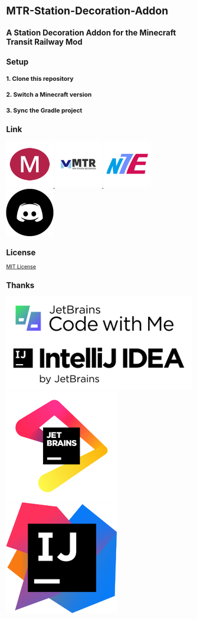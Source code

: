 # MTR-Station-Decoration-Addon

<h2>A Station Decoration Addon for the Minecraft Transit Railway Mod</h2>

## Setup

<h3>
   1. Clone this repository
</h3>
<h3>
   2. Switch a Minecraft version
</h3>
<h3>
   3. Sync the Gradle project
</h3>

## Link

<div id="source" class="image-t">
   <a href="https://modrinth.com/mod/minecraft-transit-railway">
      <img id="mtr" src="./image/logo.png" alt="Minecraft Transit Railway" width="128">
   </a>
   <a href="https://modrinth.com/mod/station-decoration">
      <img id="msd" src="./fabric/src/main/resources/icon.png" alt="MTR-Station-Decoration-Addon" width="128">
   </a>
   <a href="https://www.zbx1425.cn/nautilus/mtr-nte/">
      <img id="nte" src="./image/icon_nte.png" alt="Nemo's Transit Expansion" width="128">
   </a>
   <a href="https://discord.gg/PVZ2nfUaTW">
      <img id="mtr_discord" src="./image/discord.png" alt="MTR Discord" width="128">
   </a>
</div>

## License

[MIT License](https://raw.githubusercontent.com/AIDA64S/MTR-Station-Decoration-Addon/master/LICENSE)

## Thanks

<div id="jb_b" class="image-h">
   <a href="https://www.jetbrains.com/code-with-me/">
      <img id="code-with-me" src="./image/CodeWithMe.png" alt="Code With Me" width="1000">
   </a>
   <a href="https://www.jetbrains.com/idea/">
      <img id="idea" src="./image/IntelliJ_IDEA.png" alt="Intellij IDEA" width="1000">
   </a>
</div>
<div id="jb_t" class="image-container">
   <a href="https://www.jetbrains.com" >
      <img id="jb_beam" src="./image/jb_beam.png" alt="Jetbrains" width="300">
   </a>
   <a href="https://www.jetbrains.com/idea/" >
      <img id="idea_icon" src="./image/IntelliJ_IDEA_icon.png" alt="Intellij IDEA" width="300">
   </a>
</div>
